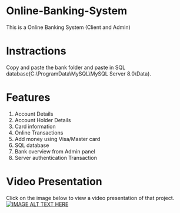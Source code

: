 # Online-Banking-System
This is a Online Banking System (Client and Admin)

# Instractions
Copy and paste the bank folder and paste in SQL database(C:\ProgramData\MySQL\MySQL Server 8.0\Data).

# Features
1. Account Details
2. Account Holder Details
3. Card information
4. Online Transactions
5. Add money using Visa/Master card
6. SQL database
7. Bank overview from Admin panel
8. Server authentication  Transaction

# Video Presentation
Click on the image below to view a video presentation of that project.
[![IMAGE ALT TEXT HERE](https://img.youtube.com/vi/bhB4rEYkYIA/0.jpg)](https://youtu.be/bhB4rEYkYIA)
